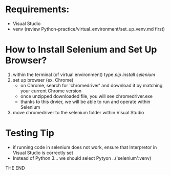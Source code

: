 # Requirements:
- Visual Studio
- venv (review Python-practice/virtual_environment/set_up_venv.md first)

# How to Install Selenium and Set Up Browser?
1. within the terminal (of virtual environment) type *pip install selenium*
2. set up browser (ex. Chrome)
    - on Chrome, search for 'chromedriver' and download it by matching your current Chrome version
    - once unzipped downloaded file, you will see chromedriver.exe
    - thanks to this drvier, we will be able to run and operate within Selenium
3. move chromedriver to the selenium folder within Visual Studio

# Testing Tip
- if running code in selenium does not work, ensure that Interpretor in Visual Studio is correctly set
- Instead of Python 3... we should select Pytyon ..('selenium':venv)

THE END
